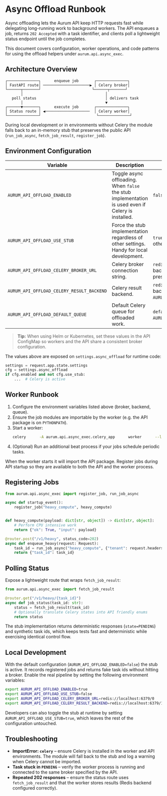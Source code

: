 # Async Offload Runbook

Async offloading lets the Aurum API keep HTTP requests fast while delegating
long-running work to background workers. The API enqueues a job, returns `202
Accepted` with a task identifier, and clients poll a lightweight status
endpoint until the job completes.

This document covers configuration, worker operations, and code patterns for
using the offload helpers under `aurum.api.async_exec`.

## Architecture Overview

```
┌──────────────┐      enqueue job       ┌──────────────┐
│ FastAPI route│ ─────────────────────▶ │ Celery broker│
└──────┬───────┘                       └──────┬───────┘
       │                                     │
   poll status                               │ delivers task
       │                                     ▼
┌──────▼───────┐      execute job       ┌──────────────┐
│ Status route │ ◀────────────────────  │ Celery worker│
└──────────────┘                         └──────────────┘
```

During local development or in environments without Celery the module falls
back to an in-memory stub that preserves the public API (`run_job_async`,
`fetch_job_result`, `register_job`).

## Environment Configuration

| Variable | Description | Default |
| --- | --- | --- |
| `AURUM_API_OFFLOAD_ENABLED` | Toggle async offloading. When `false` the stub implementation is used even if Celery is installed. | `false` |
| `AURUM_API_OFFLOAD_USE_STUB` | Force the stub implementation regardless of other settings. Handy for local development. | `true` in dev environments, otherwise `false`. |
| `AURUM_API_OFFLOAD_CELERY_BROKER_URL` | Celery broker connection string. | `redis://localhost:6379/0` (falls back to `AURUM_CELERY_BROKER_URL` if present). |
| `AURUM_API_OFFLOAD_CELERY_RESULT_BACKEND` | Celery result backend. | `redis://localhost:6379/1` (falls back to `AURUM_CELERY_RESULT_BACKEND`). |
| `AURUM_API_OFFLOAD_DEFAULT_QUEUE` | Default Celery queue for offloaded work. | `default` (falls back to `AURUM_CELERY_TASK_DEFAULT_QUEUE`). |

> **Tip:** When using Helm or Kubernetes, set these values in the API
> ConfigMap so workers and the API share a consistent broker configuration.

The values above are exposed on `settings.async_offload` for runtime code:

```python
settings = request.app.state.settings
cfg = settings.async_offload
if cfg.enabled and not cfg.use_stub:
    ...  # Celery is active
```

## Worker Runbook

1. Configure the environment variables listed above (broker, backend, queue).
2. Ensure the job modules are importable by the worker (e.g. the API package is
   on `PYTHONPATH`).
3. Start a worker:
   ```bash
   celery      -A aurum.api.async_exec.celery_app      worker      --loglevel=info
   ```
4. (Optional) Run an additional beat process if your jobs schedule periodic
   tasks.

When the worker starts it will import the API package. Register jobs during API
startup so they are available to both the API and the worker process.

## Registering Jobs

```python
from aurum.api.async_exec import register_job, run_job_async

async def startup_event():
    register_job("heavy_compute", heavy_compute)


def heavy_compute(payload: dict[str, object]) -> dict[str, object]:
    # Perform CPU intensive work
    return {"ok": True, "input": payload}

@router.post("/v1/heavy", status_code=202)
async def enqueue_heavy(request: Request):
    task_id = run_job_async("heavy_compute", {"tenant": request.headers["X-Aurum-Tenant"]})
    return {"task_id": task_id}
```

## Polling Status

Expose a lightweight route that wraps `fetch_job_result`:

```python
from aurum.api.async_exec import fetch_job_result

@router.get("/v1/heavy/{task_id}")
async def job_status(task_id: str):
    status = fetch_job_result(task_id)
    # Optionally translate Celery states into API friendly enums
    return status
```

The stub implementation returns deterministic responses (`state=PENDING`) and
synthetic task ids, which keeps tests fast and deterministic while exercising
identical control flow.

## Local Development

With the default configuration (`AURUM_API_OFFLOAD_ENABLED=false`) the stub is
active. It records registered jobs and returns fake task ids without hitting a
broker. Enable the real pipeline by setting the following environment
variables:

```bash
export AURUM_API_OFFLOAD_ENABLED=true
export AURUM_API_OFFLOAD_USE_STUB=false
export AURUM_API_OFFLOAD_CELERY_BROKER_URL=redis://localhost:6379/0
export AURUM_API_OFFLOAD_CELERY_RESULT_BACKEND=redis://localhost:6379/1
```

Developers can also toggle the stub at runtime by setting
`AURUM_API_OFFLOAD_USE_STUB=true`, which leaves the rest of the configuration
untouched.

## Troubleshooting

- **ImportError: `celery`** – ensure Celery is installed in the worker and API
  environments. The module will fall back to the stub and log a warning when
  Celery cannot be imported.
- **Task stuck in `PENDING`** – verify the worker process is running and
  connected to the same broker specified by the API.
- **Repeated 202 responses** – ensure the status route uses `fetch_job_result`
  and that the worker stores results (Redis backend configured correctly).
